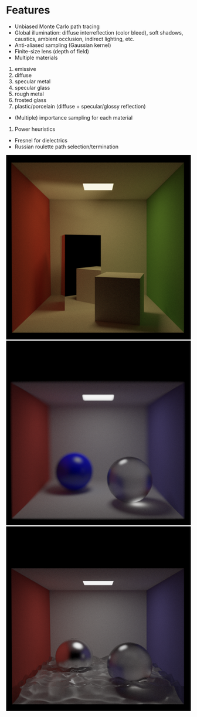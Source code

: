 # Features #
- Unbiased Monte Carlo path tracing
- Global illumination: diffuse interreflection (color bleed), soft shadows, caustics, ambient occlusion, indirect lighting, etc.
- Anti-aliased sampling (Gaussian kernel)
- Finite-size lens (depth of field)
- Multiple materials
1. emissive
2. diffuse
3. specular metal
4. specular glass
5. rough metal
6. frosted glass
7. plastic/porcelain (diffuse + specular/glossy reflection)
- (Multiple) importance sampling for each material
1. Power heuristics
- Fresnel for dielectrics
- Russian roulette path selection/termination

![](c.png)
![](a.png)
![](b.png)